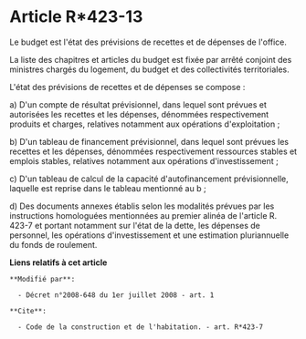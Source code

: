 # Article R*423-13

Le budget est l'état des prévisions de recettes et de dépenses de l'office. 

La liste des chapitres et articles du budget est fixée par arrêté conjoint des ministres chargés du logement, du budget et
des collectivités territoriales.

L'état des prévisions de recettes et de dépenses se compose : 

a) D'un compte de résultat prévisionnel, dans lequel sont prévues et autorisées les recettes et les dépenses, dénommées
respectivement produits et charges, relatives notamment aux opérations d'exploitation ; 

b) D'un tableau de financement prévisionnel, dans lequel sont prévues les recettes et les dépenses, dénommées respectivement
ressources stables et emplois stables, relatives notamment aux opérations d'investissement ; 

c) D'un tableau de calcul de la capacité d'autofinancement prévisionnelle, laquelle est reprise dans le tableau mentionné au
b ; 

d) Des documents annexes établis selon les modalités prévues par les instructions homologuées mentionnées au premier alinéa
de l'article R. 423-7 et portant notamment sur l'état de la dette, les dépenses de personnel, les opérations d'investissement
et une estimation pluriannuelle du fonds de roulement.

**Liens relatifs à cet article**

	**Modifié par**:

	  - Décret n°2008-648 du 1er juillet 2008 - art. 1

	**Cite**:

	  - Code de la construction et de l'habitation. - art. R*423-7
